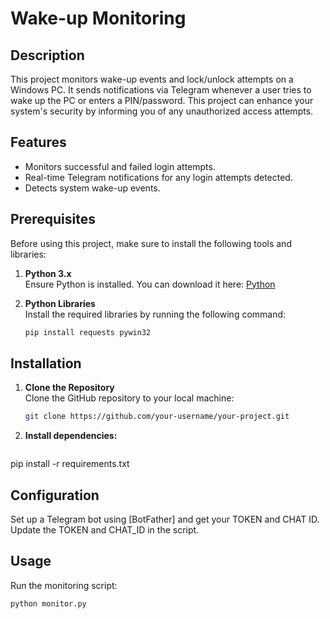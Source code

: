 # Wake-up Monitoring

## Description
This project monitors wake-up events and lock/unlock attempts on a Windows PC. It sends notifications via Telegram whenever a user tries to wake up the PC or enters a PIN/password. This project can enhance your system's security by informing you of any unauthorized access attempts.

## Features
- Monitors successful and failed login attempts.
- Real-time Telegram notifications for any login attempts detected.
- Detects system wake-up events.

## Prerequisites
Before using this project, make sure to install the following tools and libraries:

1. **Python 3.x**  
   Ensure Python is installed. You can download it here: [Python](https://www.python.org/)

2. **Python Libraries**  
   Install the required libraries by running the following command:
   ```bash
   pip install requests pywin32
## Installation

1. **Clone the Repository**  
   Clone the GitHub repository to your local machine:
   ```bash
   git clone https://github.com/your-username/your-project.git
2. **Install dependencies:**
   ```bash
pip install -r requirements.txt

## Configuration
Set up a Telegram bot using [BotFather] and get your TOKEN and CHAT ID.
Update the TOKEN and CHAT_ID in the script.

## Usage
Run the monitoring script:

  ```bash
python monitor.py





